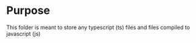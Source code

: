 # Purpose
This folder is meant to store any typescript (ts) files and files compiled to javascript (js)
